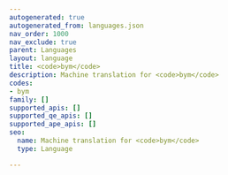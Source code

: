 ```yaml
---
autogenerated: true
autogenerated_from: languages.json
nav_order: 1000
nav_exclude: true
parent: Languages
layout: language
title: <code>bym</code>
description: Machine translation for <code>bym</code>
codes:
- bym
family: []
supported_apis: []
supported_qe_apis: []
supported_ape_apis: []
seo:
  name: Machine translation for <code>bym</code>
  type: Language

---
```


